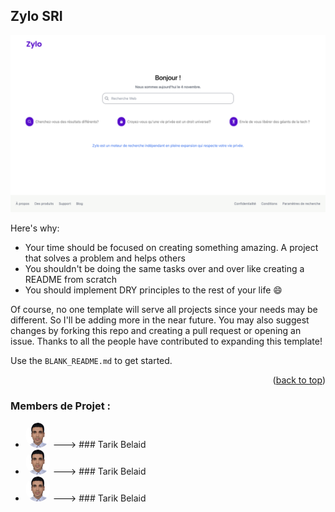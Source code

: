 
<!-- ABOUT THE PROJECT -->
## Zylo SRI

<img src="assets/image1.png">


Here's why:
* Your time should be focused on creating something amazing. A project that solves a problem and helps others
* You shouldn't be doing the same tasks over and over like creating a README from scratch
* You should implement DRY principles to the rest of your life :smile:

Of course, no one template will serve all projects since your needs may be different. So I'll be adding more in the near future. You may also suggest changes by forking this repo and creating a pull request or opening an issue. Thanks to all the people have contributed to expanding this template!

Use the `BLANK_README.md` to get started.

<p align="right">(<a href="#readme-top">back to top</a>)</p>



### Members de Projet :



* <img src="assets/tarik.png" style="width: 40px;height: 40px;border-radius: 50%"> ---> ### Tarik Belaid
* <img src="assets/tarik.png" style="width: 40px;height: 40px;border-radius: 50%"> ---> ### Tarik Belaid
* <img src="assets/tarik.png" style="width: 40px;height: 40px;border-radius: 50%"> ---> ### Tarik Belaid

